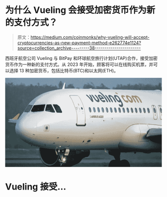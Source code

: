 # 为什么 Vueling 会接受加密货币作为新的支付方式？

> 原文：<https://medium.com/coinmonks/why-vueling-will-accept-cryptocurrencies-as-new-payment-method-e262774e1124?source=collection_archive---------38----------------------->

西班牙航空公司 Vueling 与 BitPay 和环球航空旅行计划(UTAP)合作，接受加密货币作为一种新的支付方式。从 2023 年开始，顾客将可以在线购买机票，并可以选择 13 种加密货币，包括比特币(BTC)和以太网(ETH)。

![](img/6b9d954d612b7001c29e68e470f7f2c0.png)

# Vueling 接受…